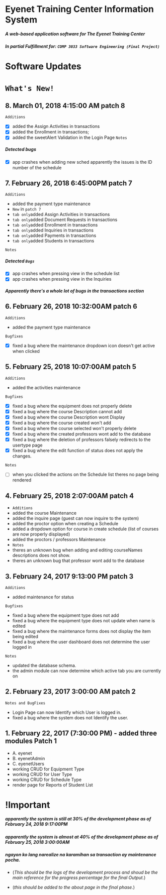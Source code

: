 # Eyenet Training Center Information System
##### A web-based application software for The Eyenet Training Center
##### In partial Fulfillment for: `COMP 3033 Software Engineering (Final Project)`

# Software Updates

# `What's New!`
## 8. March 01, 2018 4:15:00 AM patch 8
`Additions`
- [x] added the Assign Activities in transactions
- [x] added the Enrollment in transactions;
- [x] added the sweetAlert Validation in the Login Page
`Notes`
##### Detected bugs
- [x] app crashes when adding new sched apparently the issues is the ID number of the schedule
 
## 7. February 26, 2018 6:45:00PM patch 7
`Additions`
- added the payment type maintenance
- `New` in `patch 7`
- `tab only`added Assign Activities in transactions 
- `tab only`added Document Requests in transactions 
- `tab only`added Enrollment in transactions 
- `tab only`added Inquiries in transactions 
- `tab only`added Payments in transactions 
- `tab only`added Students in transactions 

`Notes`
##### Detected `Bugs`
- [x] app crashes when pressing view in the schedule list 
- [x] app crashes when pressing view in the Inquiries

##### Apparently there's a whole lot of bugs in the transactions section 

## 6. February 26, 2018 10:32:00AM patch 6
`Additions`
- added the payment type maintenance

`Bugfixes`
- [x] fixed a bug where the maintenance dropdown icon doesn't get active when clicked

## 5. February 25, 2018 10:07:00AM patch 5
`Additions` 
- added the activities maintenance

`Bugfixes`
- [x] fixed a bug where the equipment does not properly delete
- [x] fixed a bug where the course Description cannot add
- [x] fixed a bug where the course Description wont Display
- [x] fixed a bug where the course created won't add
- [x] fixed a bug where the course selected won't properly delete
- [x] fixed a bug where the created professors wont add to the database
- [x] fixed a bug where the deletion of professors falsely redirects to the usertype page
- [x] fixed a bug where the edit function of status does not apply the changes.  

`Notes`
- [ ] when you clicked the actions on the Schedule list theres no page being rendered

## 4. February 25, 2018 2:07:00AM patch 4
- `Additions` 
- added the course Maintenance
- added the inquire page (guest can now inquire to the system)
- added the proctor option when creating a Schedule 
- added a dropdown option for course in create schedule (list of courses are now properly displayed)
- added the proctors / professors Maintenance
- `Notes`
- theres an unknown bug when adding and editing courseNames descriptions does not show.
- theres an unknown bug that professor wont add to the database

## 3. February 24, 2017 9:13:00 PM patch 3

`Additions`
- added maintenance for status

`Bugfixes`
- fixed a bug where the equipment type does not add
- fixed a bug where the equipment type does not update when name is edited
- fixed a bug where the maintenance forms does not display the item being edited
- fixed a bug where the user dashboard does not determine the user logged in

`Notes`
- updated the database schema.
- the admin module can now determine which active tab you are currently on 

## 2. February 23, 2017 3:00:00 AM patch 2
`Notes and BugFixes`
- Login Page can now Identify which User is logged in. 
- fixed a bug where the system does not Identify the user.


## 1. February 22, 2017  (7:30:00 PM) - added three modules  Patch 1
- A. eyenet
- B. eyenetAdmin
- C. eyenetUsers
- working CRUD for Equipment Type
- working CRUD for User Type
- working CRUD for Schedule Type
- render page for Reports of Student List




# !Important

##### apparently the system is still at 30% of the development phase as of February 24, 2018 9:17:00PM

##### apparently the system is almost at 40% of the development phase as of February 25, 2018 3:00:00AM

##### ngayon ko lang narealize na karamihan sa transaction ay maintenance pocha.


- (*This should be the logs of the development process and shoud be the main reference for the progress percentage for the final Output.*)

- (*this should be added to the about page in the final phase.*)